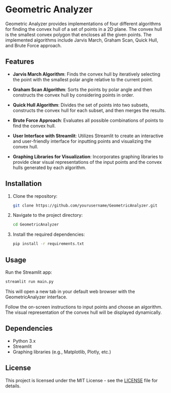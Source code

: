 # Geometric Analyzer

Geometric Analyzer provides implementations of four different algorithms for finding the convex hull of a set of points in a 2D plane. The convex hull is the smallest convex polygon that encloses all the given points. The implemented algorithms include Jarvis March, Graham Scan, Quick Hull, and Brute Force approach.

## Features

- **Jarvis March Algorithm**: Finds the convex hull by iteratively selecting the point with the smallest polar angle relative to the current point.
  
- **Graham Scan Algorithm**: Sorts the points by polar angle and then constructs the convex hull by considering points in order.

- **Quick Hull Algorithm**: Divides the set of points into two subsets, constructs the convex hull for each subset, and then merges the results.

- **Brute Force Approach**: Evaluates all possible combinations of points to find the convex hull.

- **User Interface with Streamlit**: Utilizes Streamlit to create an interactive and user-friendly interface for inputting points and visualizing the convex hull.

- **Graphing Libraries for Visualization**: Incorporates graphing libraries to provide clear visual representations of the input points and the convex hulls generated by each algorithm.

## Installation

1. Clone the repository:

   ```bash
   git clone https://github.com/yourusername/GeometricAnalyzer.git
   ```

2. Navigate to the project directory:

   ```bash
   cd GeometricAnalyzer
   ```

3. Install the required dependencies:

   ```bash
   pip install -r requirements.txt
   ```

## Usage

Run the Streamlit app:

```bash
streamlit run main.py
```

This will open a new tab in your default web browser with the GeometricAnalyzer interface.

Follow the on-screen instructions to input points and choose an algorithm. The visual representation of the convex hull will be displayed dynamically.

## Dependencies

- Python 3.x
- Streamlit
- Graphing libraries (e.g., Matplotlib, Plotly, etc.)


## License

This project is licensed under the MIT License - see the [LICENSE](GeometricAnalyzer\LICENSE) file for details.